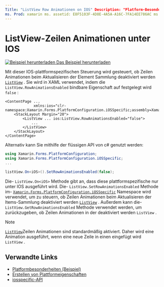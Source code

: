 ```yaml
---
Title: "ListView Row Animationen on IOS" Description: "Platform-Besonderheiten ermöglichen es Ihnen, Funktionen zu nutzen, die nur auf einer bestimmten Plattform verfügbar sind, ohne benutzerdefinierte Renderer oder Effekte implementieren zu müssen. In diesem Artikel wird erläutert, wie Sie die plattformspezifische IOS-Anwendung nutzen, um zu steuern, ob Zeilen Animationen beim Aktualisieren der ListView Items-Auflistung deaktiviert werden. "
ms. Prod: xamarin ms. assetid: E8F5103F-4D8E-4A5A-A16C-7FA14EE786AC ms. Technology: xamarin-Forms Author: davidbritch ms. Author: dabritch ms. Date: 02/21/2019 NO-LOC: [ Xamarin.Forms , Xamarin.Essentials ]
---
```


# <a name="listview-row-animations-on-ios"></a>ListView-Zeilen Animationen unter IOS

[![Beispiel herunterladen](~/media/shared/download.png) Das Beispiel herunterladen](https://docs.microsoft.com/samples/xamarin/xamarin-forms-samples/userinterface-platformspecifics)

Mit dieser IOS-plattformspezifischen Steuerung wird gesteuert, ob Zeilen Animationen beim Aktualisieren der Element Sammlung deaktiviert werden [`ListView`](xref:Xamarin.Forms.ListView) . Sie wird in XAML verwendet, indem die `ListView.RowAnimationsEnabled` bindbare Eigenschaft auf festgelegt wird `false` :

```xaml
<ContentPage ...
             xmlns:ios="clr-namespace:Xamarin.Forms.PlatformConfiguration.iOSSpecific;assembly=Xamarin.Forms.Core">
    <StackLayout Margin="20">
        <ListView ... ios:ListView.RowAnimationsEnabled="false">
            ...
        </ListView>
    </StackLayout>
</ContentPage>
```

Alternativ kann Sie mithilfe der flüssigen API von c# genutzt werden:

```csharp
using Xamarin.Forms.PlatformConfiguration;
using Xamarin.Forms.PlatformConfiguration.iOSSpecific;
...

listView.On<iOS>().SetRowAnimationsEnabled(false);
```

Die- `ListView.On<iOS>` Methode gibt an, dass diese plattformspezifische nur unter IOS ausgeführt wird. Die- `ListView.SetRowAnimationsEnabled` Methode im- [`Xamarin.Forms.PlatformConfiguration.iOSSpecific`](xref:Xamarin.Forms.PlatformConfiguration.iOSSpecific) Namespace wird verwendet, um zu steuern, ob Zeilen Animationen beim Aktualisieren der Items-Sammlung deaktiviert werden [`ListView`](xref:Xamarin.Forms.ListView) . Außerdem kann die- `ListView.GetRowAnimationsEnabled` Methode verwendet werden, um zurückzugeben, ob Zeilen Animationen in der deaktiviert werden `ListView` .

> [!NOTE]
> [`ListView`](xref:Xamarin.Forms.ListView)Zeilen Animationen sind standardmäßig aktiviert. Daher wird eine Animation ausgeführt, wenn eine neue Zeile in einen eingefügt wird `ListView` .

## <a name="related-links"></a>Verwandte Links

- [Platformbesonderheiten (Beispiel)](https://docs.microsoft.com/samples/xamarin/xamarin-forms-samples/userinterface-platformspecifics)
- [Erstellen von Plattformeigenschaften](~/xamarin-forms/platform/platform-specifics/index.md#creating-platform-specifics)
- [iosspecific-API](xref:Xamarin.Forms.PlatformConfiguration.iOSSpecific)
